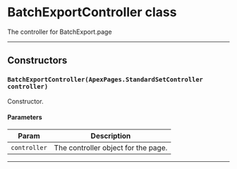 # BatchExportController class

The controller for BatchExport.page

---
## Constructors
### `BatchExportController(ApexPages.StandardSetController controller)`

Constructor.
#### Parameters
|Param|Description|
|-----|-----------|
|`controller` |  The controller object for the page. |

---
